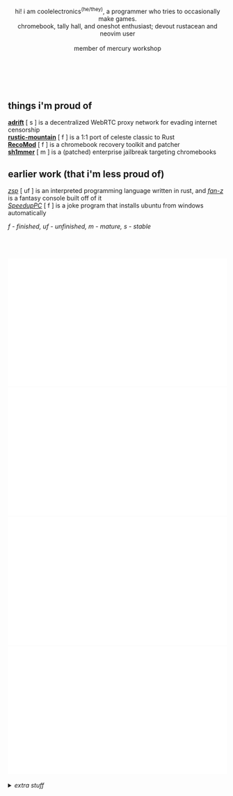 <p align="center">
  hi! i am coolelectronics<sup>(he/they)</sup>, a programmer who tries to occasionally make games.<br/>
chromebook, tally hall, and oneshot enthusiast; devout rustacean and neovim user<br/>
<br/>
member of mercury workshop
<p/>
  <br/>
  <br/>
  <br/>
  <br/>

## things i'm proud of

[**adrift**](https://github.com/MercuryWorkshop/adrift) [ s ] is a decentralized WebRTC proxy network for evading internet censorship<br/>
[**rustic-mountain**](https://github.com/CoolElectronics/rustic-mountain) [ f ] is a 1:1 port of celeste classic to Rust<br/>
[**RecoMod**](https://github.com/MercuryWorkshop/RecoMod) [ f ] is a chromebook recovery toolkit and patcher<br/>
[**sh1mmer**](https://github.com/MercuryWorkshop/sh1mmer) [ m ] is a (patched) enterprise jailbreak targeting chromebooks<br/>

## earlier work (that i'm less proud of)

[*zsp*](https://github.com/CoolElectronics/zsp) [ uf ] is an interpreted programming language written in rust, and [*fan-z*](https://github.com/CoolElectronics/fan-z) is a fantasy console built off of it<br/>
[*SpeedupPC*](https://github.com/CoolElectronics/SpeedupPc) [ f ] is a joke program that installs ubuntu from windows automatically

*f - finished, uf - unfinished, m - mature, s - stable*
  <br/>
  <br/>
  <br/>
  <br/>



![](https://raw.githubusercontent.com/coolelectronics/github-stats/master/generated/overview.svg#gh-dark-mode-only)
![](https://raw.githubusercontent.com/coolelectronics/github-stats/master/generated/overview.svg#gh-light-mode-only)
![](https://raw.githubusercontent.com/coolelectronics/github-stats/master/generated/languages.svg#gh-dark-mode-only)
![](https://raw.githubusercontent.com/coolelectronics/github-stats/master/generated/languages.svg#gh-light-mode-only)


<details>
  <summary><i>extra stuff</i></summary>
  
   *dissed cord* > [@coolelectronics](https://discord.com/users/696392247205298207) <br/>
   *website* > https://coolelectronics.me <br/>
   *mail* > [me@coolelectronics.me](mailto:me@coolelectronics.me) <br/>
   *fed verse* > [@coolelectronics@akkoma.mercurywork.shop](https://akkoma.mercurywork.shop/coolelectronics) <br/>
   *pgp* > https://coolelectronics.me/pgp <br/><br/>
</details>
